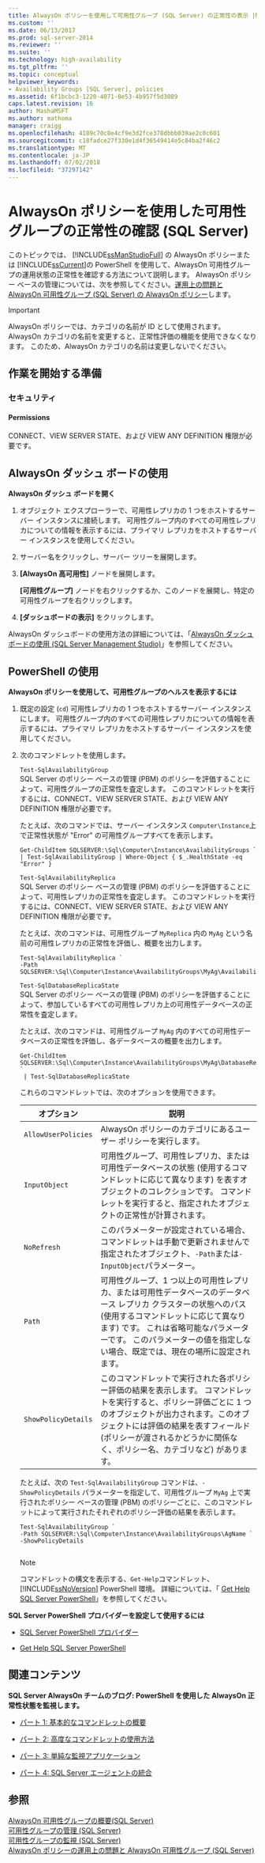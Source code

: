 ```yaml
---
title: AlwaysOn ポリシーを使用して可用性グループ (SQL Server) の正常性の表示 |Microsoft Docs
ms.custom: ''
ms.date: 06/13/2017
ms.prod: sql-server-2014
ms.reviewer: ''
ms.suite: ''
ms.technology: high-availability
ms.tgt_pltfrm: ''
ms.topic: conceptual
helpviewer_keywords:
- Availability Groups [SQL Server], policies
ms.assetid: 6f1bcbc3-1220-4071-8e53-4b957f5d3089
caps.latest.revision: 16
author: MashaMSFT
ms.author: mathoma
manager: craigg
ms.openlocfilehash: 4189c70c8e4cf9e3d2fce378dbbb039ae2c0c601
ms.sourcegitcommit: c18fadce27f330e1d4f36549414e5c84ba2f46c2
ms.translationtype: MT
ms.contentlocale: ja-JP
ms.lasthandoff: 07/02/2018
ms.locfileid: "37297142"
---
```

# <a name="use-alwayson-policies-to-view-the-health-of-an-availability-group-sql-server"></a>AlwaysOn ポリシーを使用した可用性グループの正常性の確認 (SQL Server)
  このトピックでは、 [!INCLUDE[ssManStudioFull](../../../includes/ssmanstudiofull-md.md)] の AlwaysOn ポリシーまたは [!INCLUDE[ssCurrent](../../../includes/sscurrent-md.md)]の PowerShell を使用して、AlwaysOn 可用性グループの運用状態の正常性を確認する方法について説明します。 AlwaysOn ポリシー ベースの管理については、次を参照してください。[運用上の問題と AlwaysOn 可用性グループ (SQL Server) の AlwaysOn ポリシー](always-on-policies-for-operational-issues-always-on-availability.md)します。  
  
> [!IMPORTANT]  
>  AlwaysOn ポリシーでは、カテゴリの名前が ID として使用されます。 AlwaysOn カテゴリの名前を変更すると、正常性評価の機能を使用できなくなります。 このため、AlwaysOn カテゴリの名前は変更しないでください。  
  

  
##  <a name="BeforeYouBegin"></a> 作業を開始する準備  
  
###  <a name="Security"></a> セキュリティ  
  
####  <a name="Permissions"></a> Permissions  
 CONNECT、VIEW SERVER STATE、および VIEW ANY DEFINITION 権限が必要です。  
  
##  <a name="SSMSProcedure"></a> AlwaysOn ダッシュ ボードの使用  
 **AlwaysOn ダッシュ ボードを開く**  
  
1.  オブジェクト エクスプローラーで、可用性レプリカの 1 つをホストするサーバー インスタンスに接続します。 可用性グループ内のすべての可用性レプリカについての情報を表示するには、プライマリ レプリカをホストするサーバー インスタンスを使用してください。  
  
2.  サーバー名をクリックし、サーバー ツリーを展開します。  
  
3.  **[AlwaysOn 高可用性]** ノードを展開します。  
  
     **[可用性グループ]** ノードを右クリックするか、このノードを展開し、特定の可用性グループを右クリックします。  
  
4.  **[ダッシュボードの表示]** をクリックします。  
  
 AlwaysOn ダッシュボードの使用方法の詳細については、「[AlwaysOn ダッシュボードの使用 &#40;SQL Server Management Studio&#41;](use-the-always-on-dashboard-sql-server-management-studio.md)」を参照してください。  
  
##  <a name="PowerShellProcedure"></a> PowerShell の使用  
 **AlwaysOn ポリシーを使用して、可用性グループのヘルスを表示するには**  
  
1.  既定の設定 (`cd`) 可用性レプリカの 1 つをホストするサーバー インスタンスにします。 可用性グループ内のすべての可用性レプリカについての情報を表示するには、プライマリ レプリカをホストするサーバー インスタンスを使用してください。  
  
2.  次のコマンドレットを使用します。  
  
     `Test-SqlAvailabilityGroup`  
     SQL Server のポリシー ベースの管理 (PBM) のポリシーを評価することによって、可用性グループの正常性を査定します。 このコマンドレットを実行するには、CONNECT、VIEW SERVER STATE、および VIEW ANY DEFINITION 権限が必要です。  
  
     たとえば、次のコマンドでは、サーバー インスタンス `Computer\Instance`上で正常性状態が "Error" の可用性グループすべてを表示します。  
  
    ```  
    Get-ChildItem SQLSERVER:\Sql\Computer\Instance\AvailabilityGroups `   
    | Test-SqlAvailabilityGroup | Where-Object { $_.HealthState -eq "Error" }  
    ```  
  
     `Test-SqlAvailabilityReplica`  
     SQL Server のポリシー ベースの管理 (PBM) のポリシーを評価することによって、可用性レプリカの正常性を査定します。 このコマンドレットを実行するには、CONNECT、VIEW SERVER STATE、および VIEW ANY DEFINITION 権限が必要です。  
  
     たとえば、次のコマンドは、可用性グループ `MyReplica` 内の `MyAg` という名前の可用性レプリカの正常性を評価し、概要を出力します。  
  
    ```  
    Test-SqlAvailabilityReplica `   
    -Path SQLSERVER:\Sql\Computer\Instance\AvailabilityGroups\MyAg\AvailabilityReplicas\MyReplica  
    ```  
  
     `Test-SqlDatabaseReplicaState`  
     SQL Server のポリシー ベースの管理 (PBM) のポリシーを評価することによって、参加しているすべての可用性レプリカ上の可用性データベースの正常性を査定します。  
  
     たとえば、次のコマンドは、可用性グループ `MyAg` 内のすべての可用性データベースの正常性を評価し、各データベースの概要を出力します。  
  
    ```  
    Get-ChildItem SQLSERVER:\Sql\Computer\Instance\AvailabilityGroups\MyAg\DatabaseReplicaStates `   
     | Test-SqlDatabaseReplicaState  
    ```  
  
     これらのコマンドレットでは、次のオプションを使用できます。  
  
    |オプション|説明|  
    |------------|-----------------|  
    |`AllowUserPolicies`|AlwaysOn ポリシーのカテゴリにあるユーザー ポリシーを実行します。|  
    |`InputObject`|可用性グループ、可用性レプリカ、または可用性データベースの状態 (使用するコマンドレットに応じて異なります) を表すオブジェクトのコレクションです。 コマンドレットを実行すると、指定されたオブジェクトの正常性が計算されます。|  
    |`NoRefresh`|このパラメーターが設定されている場合、コマンドレットは手動で更新されませんで指定されたオブジェクト、`-Path`または`-InputObject`パラメーター。|  
    |`Path`|可用性グループ、1 つ以上の可用性レプリカ、または可用性データベースのデータベース レプリカ クラスターの状態へのパス (使用するコマンドレットに応じて異なります) です。 これは省略可能なパラメーターです。 このパラメーターの値を指定しない場合、既定では、現在の場所に設定されます。|  
    |`ShowPolicyDetails`|このコマンドレットで実行された各ポリシー評価の結果を表示します。 コマンドレットを実行すると、ポリシー評価ごとに 1 つのオブジェクトが出力されます。このオブジェクトには評価の結果を表すフィールド (ポリシーが渡されるかどうかに関係なく、ポリシー名、カテゴリなど) があります。|  
  
     たとえば、次の `Test-SqlAvailabilityGroup` コマンドは、`-ShowPolicyDetails` パラメーターを指定して、可用性グループ `MyAg` 上で実行されたポリシー ベースの管理 (PBM) のポリシーごとに、このコマンドレットによって実行されたそれぞれのポリシー評価の結果を表示します。  
  
    ```  
    Test-SqlAvailabilityGroup `   
    -Path SQLSERVER:\Sql\Computer\Instance\AvailabilityGroups\AgName `  
    -ShowPolicyDetails  
  
    ```  
  
    > [!NOTE]  
    >  コマンドレットの構文を表示する、`Get-Help`コマンドレット、 [!INCLUDE[ssNoVersion](../../../includes/ssnoversion-md.md)] PowerShell 環境。 詳細については、「 [Get Help SQL Server PowerShell](../../../powershell/sql-server-powershell.md)」を参照してください。  
  
 **SQL Server PowerShell プロバイダーを設定して使用するには**  
  
-   [SQL Server PowerShell プロバイダー](../../../powershell/sql-server-powershell-provider.md)  
  
-   [Get Help SQL Server PowerShell](../../../powershell/sql-server-powershell.md)  
  
##  <a name="RelatedContent"></a> 関連コンテンツ  
 **SQL Server AlwaysOn チームのブログ: PowerShell を使用した AlwaysOn 正常性状態を監視します。**  
  
-   [パート 1: 基本的なコマンドレットの概要](http://blogs.msdn.com/b/sqlalwayson/archive/2012/02/13/monitoring-alwayson-health-with-powershell-part-1.aspx)  
  
-   [パート 2: 高度なコマンドレットの使用方法](http://blogs.msdn.com/b/sqlalwayson/archive/2012/02/13/monitoring-alwayson-health-with-powershell-part-2.aspx)  
  
-   [パート 3: 単純な監視アプリケーション](http://blogs.msdn.com/b/sqlalwayson/archive/2012/02/15/monitoring-alwayson-health-with-powershell-part-3.aspx)  
  
-   [パート 4: SQL Server エージェントの統合](http://blogs.msdn.com/b/sqlalwayson/archive/2012/02/15/the-always-on-health-model-part-4.aspx)  
  
## <a name="see-also"></a>参照  
 [AlwaysOn 可用性グループの概要&#40;SQL Server&#41;](overview-of-always-on-availability-groups-sql-server.md)   
 [可用性グループの管理 &#40;SQL Server&#41;](administration-of-an-availability-group-sql-server.md)   
 [可用性グループの監視 &#40;SQL Server&#41;](monitoring-of-availability-groups-sql-server.md)   
 [AlwaysOn ポリシーの運用上の問題と AlwaysOn 可用性グループ (SQL Server)](always-on-policies-for-operational-issues-always-on-availability.md) 
  
  
